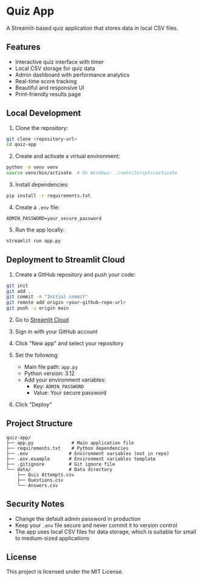# Quiz App

A Streamlit-based quiz application that stores data in local CSV files.

## Features

- Interactive quiz interface with timer
- Local CSV storage for quiz data
- Admin dashboard with performance analytics
- Real-time score tracking
- Beautiful and responsive UI
- Print-friendly results page

## Local Development

1. Clone the repository:
```bash
git clone <repository-url>
cd quiz-app
```

2. Create and activate a virtual environment:
```bash
python -m venv venv
source venv/bin/activate  # On Windows: .\venv\Scripts\activate
```

3. Install dependencies:
```bash
pip install -r requirements.txt
```

4. Create a `.env` file:
```
ADMIN_PASSWORD=your_secure_password
```

5. Run the app locally:
```bash
streamlit run app.py
```

## Deployment to Streamlit Cloud

1. Create a GitHub repository and push your code:
```bash
git init
git add .
git commit -m "Initial commit"
git remote add origin <your-github-repo-url>
git push -u origin main
```

2. Go to [Streamlit Cloud](https://streamlit.io/cloud)

3. Sign in with your GitHub account

4. Click "New app" and select your repository

5. Set the following:
   - Main file path: `app.py`
   - Python version: 3.12
   - Add your environment variables:
     - Key: `ADMIN_PASSWORD`
     - Value: Your secure password

6. Click "Deploy"

## Project Structure

```
quiz-app/
├── app.py              # Main application file
├── requirements.txt    # Python dependencies
├── .env               # Environment variables (not in repo)
├── .env.example       # Environment variables template
├── .gitignore         # Git ignore file
└── data/              # Data directory
    ├── Quiz Attempts.csv
    ├── Questions.csv
    └── Answers.csv
```

## Security Notes

- Change the default admin password in production
- Keep your `.env` file secure and never commit it to version control
- The app uses local CSV files for data storage, which is suitable for small to medium-sized applications

## License

This project is licensed under the MIT License. 